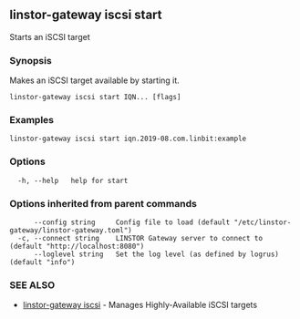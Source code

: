 ## linstor-gateway iscsi start

Starts an iSCSI target

### Synopsis

Makes an iSCSI target available by starting it.

```
linstor-gateway iscsi start IQN... [flags]
```

### Examples

```
linstor-gateway iscsi start iqn.2019-08.com.linbit:example
```

### Options

```
  -h, --help   help for start
```

### Options inherited from parent commands

```
      --config string     Config file to load (default "/etc/linstor-gateway/linstor-gateway.toml")
  -c, --connect string    LINSTOR Gateway server to connect to (default "http://localhost:8080")
      --loglevel string   Set the log level (as defined by logrus) (default "info")
```

### SEE ALSO

* [linstor-gateway iscsi](linstor-gateway_iscsi.md)	 - Manages Highly-Available iSCSI targets

